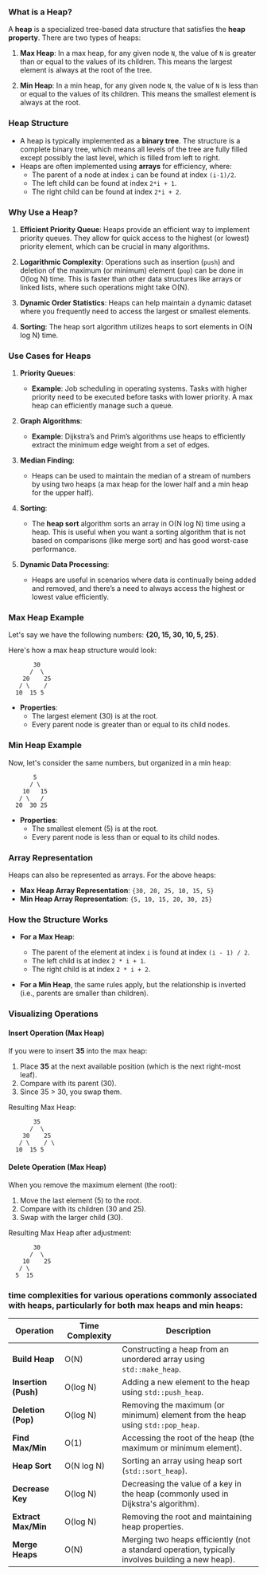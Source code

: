 ### What is a Heap?

A **heap** is a specialized tree-based data structure that satisfies the **heap property**. There are two types of heaps:

1. **Max Heap**: In a max heap, for any given node `N`, the value of `N` is greater than or equal to the values of its children. This means the largest element is always at the root of the tree.

2. **Min Heap**: In a min heap, for any given node `N`, the value of `N` is less than or equal to the values of its children. This means the smallest element is always at the root.

### Heap Structure

- A heap is typically implemented as a **binary tree**. The structure is a complete binary tree, which means all levels of the tree are fully filled except possibly the last level, which is filled from left to right.
- Heaps are often implemented using **arrays** for efficiency, where:
  - The parent of a node at index `i` can be found at index `(i-1)/2`.
  - The left child can be found at index `2*i + 1`.
  - The right child can be found at index `2*i + 2`.

### Why Use a Heap?

1. **Efficient Priority Queue**: Heaps provide an efficient way to implement priority queues. They allow for quick access to the highest (or lowest) priority element, which can be crucial in many algorithms.
  
2. **Logarithmic Complexity**: Operations such as insertion (`push`) and deletion of the maximum (or minimum) element (`pop`) can be done in O(log N) time. This is faster than other data structures like arrays or linked lists, where such operations might take O(N).

3. **Dynamic Order Statistics**: Heaps can help maintain a dynamic dataset where you frequently need to access the largest or smallest elements.

4. **Sorting**: The heap sort algorithm utilizes heaps to sort elements in O(N log N) time.

### Use Cases for Heaps

1. **Priority Queues**:
   - **Example**: Job scheduling in operating systems. Tasks with higher priority need to be executed before tasks with lower priority. A max heap can efficiently manage such a queue.

2. **Graph Algorithms**:
   - **Example**: Dijkstra’s and Prim’s algorithms use heaps to efficiently extract the minimum edge weight from a set of edges.

3. **Median Finding**:
   - Heaps can be used to maintain the median of a stream of numbers by using two heaps (a max heap for the lower half and a min heap for the upper half).

4. **Sorting**:
   - The **heap sort** algorithm sorts an array in O(N log N) time using a heap. This is useful when you want a sorting algorithm that is not based on comparisons (like merge sort) and has good worst-case performance.

5. **Dynamic Data Processing**:
   - Heaps are useful in scenarios where data is continually being added and removed, and there’s a need to always access the highest or lowest value efficiently.

### Max Heap Example

Let's say we have the following numbers: **{20, 15, 30, 10, 5, 25}**.

Here's how a max heap structure would look:

```
       30
      /  \
    20    25
   / \    /
  10  15 5
```

- **Properties**:
  - The largest element (30) is at the root.
  - Every parent node is greater than or equal to its child nodes.

### Min Heap Example

Now, let's consider the same numbers, but organized in a min heap:

```
       5
      / \
    10   15
   / \   /
  20  30 25
```

- **Properties**:
  - The smallest element (5) is at the root.
  - Every parent node is less than or equal to its child nodes.

### Array Representation

Heaps can also be represented as arrays. For the above heaps:

- **Max Heap Array Representation**: `{30, 20, 25, 10, 15, 5}`
- **Min Heap Array Representation**: `{5, 10, 15, 20, 30, 25}`

### How the Structure Works

- **For a Max Heap**:
  - The parent of the element at index `i` is found at index `(i - 1) / 2`.
  - The left child is at index `2 * i + 1`.
  - The right child is at index `2 * i + 2`.

- **For a Min Heap**, the same rules apply, but the relationship is inverted (i.e., parents are smaller than children).

### Visualizing Operations

#### Insert Operation (Max Heap)

If you were to insert **35** into the max heap:

1. Place **35** at the next available position (which is the next right-most leaf).
2. Compare with its parent (30).
3. Since 35 > 30, you swap them.

Resulting Max Heap:

```
       35
      /  \
    30    25
   / \    / \
  10  15 5
```

#### Delete Operation (Max Heap)

When you remove the maximum element (the root):

1. Move the last element (5) to the root.
2. Compare with its children (30 and 25).
3. Swap with the larger child (30).

Resulting Max Heap after adjustment:

```
       30
      /  \
    10    25
   / \
  5  15
```

### time complexities for various operations commonly associated with heaps, particularly for both **max heaps** and **min heaps**:

| **Operation**            | **Time Complexity** | **Description**                                                                 |
|--------------------------|---------------------|---------------------------------------------------------------------------------|
| **Build Heap**           | O(N)                | Constructing a heap from an unordered array using `std::make_heap`.            |
| **Insertion (Push)**     | O(log N)            | Adding a new element to the heap using `std::push_heap`.                       |
| **Deletion (Pop)**       | O(log N)            | Removing the maximum (or minimum) element from the heap using `std::pop_heap`. |
| **Find Max/Min**         | O(1)                | Accessing the root of the heap (the maximum or minimum element).               |
| **Heap Sort**            | O(N log N)          | Sorting an array using heap sort (`std::sort_heap`).                           |
| **Decrease Key**         | O(log N)            | Decreasing the value of a key in the heap (commonly used in Dijkstra's algorithm). |
| **Extract Max/Min**      | O(log N)            | Removing the root and maintaining heap properties.                              |
| **Merge Heaps**          | O(N)                | Merging two heaps efficiently (not a standard operation, typically involves building a new heap). |
